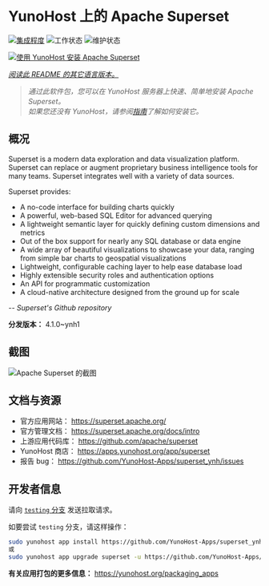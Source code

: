 <!--
注意：此 README 由 <https://github.com/YunoHost/apps/tree/master/tools/readme_generator> 自动生成
请勿手动编辑。
-->

# YunoHost 上的 Apache Superset

[![集成程度](https://dash.yunohost.org/integration/superset.svg)](https://ci-apps.yunohost.org/ci/apps/superset/) ![工作状态](https://ci-apps.yunohost.org/ci/badges/superset.status.svg) ![维护状态](https://ci-apps.yunohost.org/ci/badges/superset.maintain.svg)

[![使用 YunoHost 安装 Apache Superset](https://install-app.yunohost.org/install-with-yunohost.svg)](https://install-app.yunohost.org/?app=superset)

*[阅读此 README 的其它语言版本。](./ALL_README.md)*

> *通过此软件包，您可以在 YunoHost 服务器上快速、简单地安装 Apache Superset。*  
> *如果您还没有 YunoHost，请参阅[指南](https://yunohost.org/install)了解如何安装它。*

## 概况

Superset is a modern data exploration and data visualization platform. Superset can replace or augment proprietary business intelligence tools for many teams. Superset integrates well with a variety of data sources.

Superset provides:

- A no-code interface for building charts quickly
- A powerful, web-based SQL Editor for advanced querying
- A lightweight semantic layer for quickly defining custom dimensions and metrics
- Out of the box support for nearly any SQL database or data engine
- A wide array of beautiful visualizations to showcase your data, ranging from simple bar charts to geospatial visualizations
- Lightweight, configurable caching layer to help ease database load
- Highly extensible security roles and authentication options
- An API for programmatic customization
- A cloud-native architecture designed from the ground up for scale

*-- Superset's Github repository*


**分发版本：** 4.1.0~ynh1

## 截图

![Apache Superset 的截图](./doc/screenshots/explore.jpg)

## 文档与资源

- 官方应用网站： <https://superset.apache.org/>
- 官方管理文档： <https://superset.apache.org/docs/intro>
- 上游应用代码库： <https://github.com/apache/superset>
- YunoHost 商店： <https://apps.yunohost.org/app/superset>
- 报告 bug： <https://github.com/YunoHost-Apps/superset_ynh/issues>

## 开发者信息

请向 [`testing` 分支](https://github.com/YunoHost-Apps/superset_ynh/tree/testing) 发送拉取请求。

如要尝试 `testing` 分支，请这样操作：

```bash
sudo yunohost app install https://github.com/YunoHost-Apps/superset_ynh/tree/testing --debug
或
sudo yunohost app upgrade superset -u https://github.com/YunoHost-Apps/superset_ynh/tree/testing --debug
```

**有关应用打包的更多信息：** <https://yunohost.org/packaging_apps>
